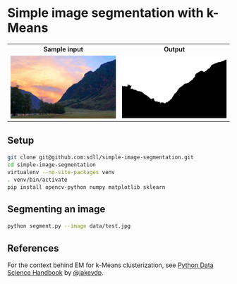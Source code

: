 # Simple image segmentation with k-Means

<table>
<tr>
<th>Sample input</th>
<th>Output</th>
</tr>
<tr>
<td>
<img src="data/test.jpg"/>
</td>
<td>
<img src="data/test_segmentation.png"/>
</td>
</tr>
</table>

## Setup

```bash
git clone git@github.com:sdll/simple-image-segmentation.git
cd simple-image-segmentation
virtualenv --no-site-packages venv
. venv/bin/activate
pip install opencv-python numpy matplotlib sklearn
```

## Segmenting an image

```bash
python segment.py --image data/test.jpg
```

## References

For the context behind EM for k-Means clusterization, see [Python Data Science Handbook](https://jakevdp.github.io/PythonDataScienceHandbook/05.11-k-means.html) by [@jakevdp](https://twitter.com/jakevdp).